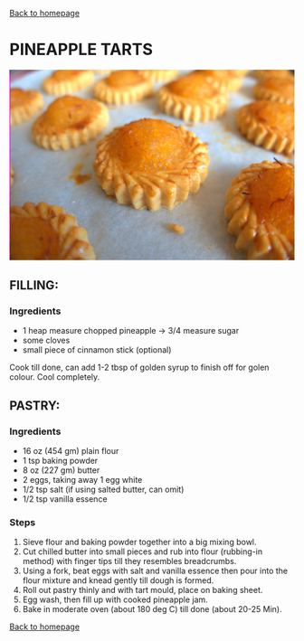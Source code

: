 [Back to homepage](https://ah-jia.github.io/)

# PINEAPPLE TARTS

![Ready to serve photo](images/ready-to-serve.jpg)

## FILLING:
### Ingredients
- 1 heap measure chopped pineapple -> 3/4 measure sugar
- some cloves
- small piece of cinnamon stick (optional)

Cook till done, can add 1-2 tbsp of golden syrup to finish off for golen colour.
Cool completely.

## PASTRY:
### Ingredients
- 16 oz (454 gm) plain flour
- 1 tsp baking powder
- 8 oz (227 gm) butter
- 2 eggs, taking away 1 egg white
- 1/2 tsp salt (if using salted butter, can omit)
- 1/2 tsp vanilla essence

### Steps

1. Sieve flour and baking powder together into a big mixing bowl.
2. Cut chilled butter into small pieces and rub into flour (rubbing-in method) with finger tips till they resembles breadcrumbs.
3. Using a fork, beat eggs with salt and vanilla essence then pour into the flour mixture and knead gently till dough is formed.
4. Roll out pastry thinly and with tart mould, place on baking sheet.
5. Egg wash, then fill up with cooked pineapple jam.
6. Bake in moderate oven (about 180 deg C) till done (about 20-25 Min).





[Back to homepage](https://ah-jia.github.io/)
